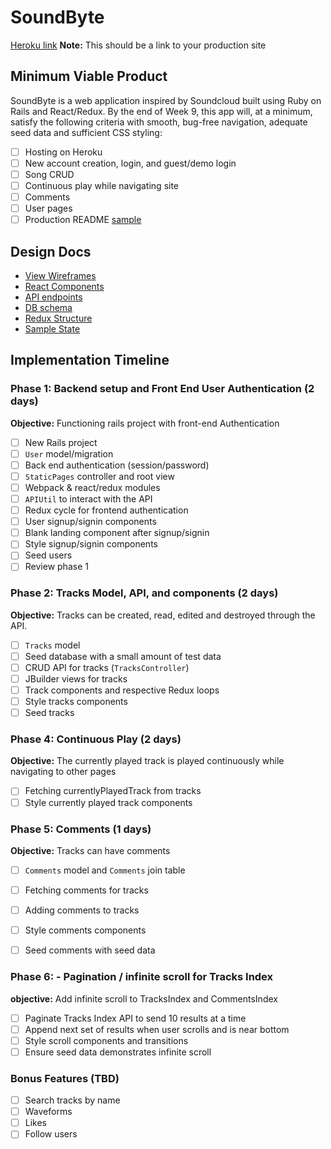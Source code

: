# SoundByte

[Heroku link][heroku] **Note:** This should be a link to your production site

[heroku]: https://sound-byte.herokuapp.com/

## Minimum Viable Product

SoundByte is a web application inspired by Soundcloud built using Ruby on Rails and React/Redux.  By the end of Week 9, this app will, at a minimum, satisfy the following criteria with smooth, bug-free navigation, adequate seed data and sufficient CSS styling:

- [ ] Hosting on Heroku
- [ ] New account creation, login, and guest/demo login
- [ ] Song CRUD
- [ ] Continuous play while navigating site
- [ ] Comments
- [ ] User pages
- [ ] Production README [sample](docs/production_readme.md)

## Design Docs
* [View Wireframes][wireframes]
* [React Components][components]
* [API endpoints][api-endpoints]
* [DB schema][schema]
* [Redux Structure][redux-structure]
* [Sample State][sample-state]

[wireframes]: wireframes
[components]: component-heirarchy.md
[redux-structure]: redux-structure.md
[sample-state]: sample-state.md
[api-endpoints]: api-endpoints.md
[schema]: schema.md

## Implementation Timeline

### Phase 1: Backend setup and Front End User Authentication (2 days)

**Objective:** Functioning rails project with front-end Authentication

- [ ] New Rails project
- [ ] `User` model/migration
- [ ] Back end authentication (session/password)
- [ ] `StaticPages` controller and root view
- [ ] Webpack & react/redux modules
- [ ] `APIUtil` to interact with the API
- [ ] Redux cycle for frontend authentication
- [ ] User signup/signin components
- [ ] Blank landing component after signup/signin
- [ ] Style signup/signin components
- [ ] Seed users
- [ ] Review phase 1

### Phase 2: Tracks Model, API, and components (2 days)

**Objective:** Tracks can be created, read, edited and destroyed through
the API.

- [ ] `Tracks` model
- [ ] Seed database with a small amount of test data
- [ ] CRUD API for tracks (`TracksController`)
- [ ] JBuilder views for tracks
- [ ] Track components and respective Redux loops
- [ ] Style tracks components
- [ ] Seed tracks

### Phase 4: Continuous Play (2 days)

**Objective:** The currently played track is played continuously while navigating to other pages

- [ ] Fetching currentlyPlayedTrack from tracks
- [ ] Style currently played track components

### Phase 5: Comments (1 days)

**Objective:** Tracks can have comments

- [ ] `Comments` model and `Comments` join table
- [ ] Fetching comments for tracks
- [ ] Adding comments to tracks
- [ ] Style comments components
- [ ] Seed comments with seed data


### Phase 6: - Pagination / infinite scroll for Tracks Index

**objective:** Add infinite scroll to TracksIndex and CommentsIndex

- [ ] Paginate Tracks Index API to send 10 results at a time
- [ ] Append next set of results when user scrolls and is near bottom
- [ ] Style scroll components and transitions
- [ ] Ensure seed data demonstrates infinite scroll

### Bonus Features (TBD)
- [ ] Search tracks by name
- [ ] Waveforms
- [ ] Likes
- [ ] Follow users
